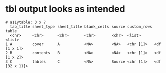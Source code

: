 # tbl output looks as intended

    # a11ytable: 3 x 7
      tab_title sheet_type sheet_title blank_cells source custom_rows table         
      <chr>     <chr>      <chr>       <chr>       <chr>  <list>      <list>        
    1 A         cover      A           <NA>        <NA>   <chr [1]>   <df [1 x 1]>  
    2 B         contents   B           <NA>        <NA>   <chr [1]>   <df [1 x 2]>  
    3 C         tables     C           <NA>        Source <chr [1]>   <df [32 x 11]>

